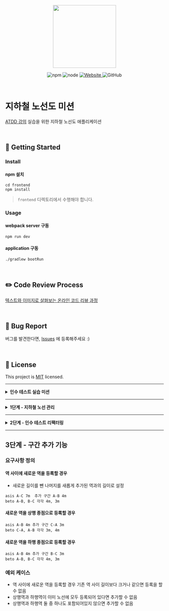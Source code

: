 <p align="center">
    <img width="200px;" src="https://raw.githubusercontent.com/woowacourse/atdd-subway-admin-frontend/master/images/main_logo.png"/>
</p>
<p align="center">
  <img alt="npm" src="https://img.shields.io/badge/npm-%3E%3D%205.5.0-blue">
  <img alt="node" src="https://img.shields.io/badge/node-%3E%3D%209.3.0-blue">
  <a href="https://edu.nextstep.camp/c/R89PYi5H" alt="nextstep atdd">
    <img alt="Website" src="https://img.shields.io/website?url=https%3A%2F%2Fedu.nextstep.camp%2Fc%2FR89PYi5H">
  </a>
  <img alt="GitHub" src="https://img.shields.io/github/license/next-step/atdd-subway-admin">
</p>

<br>

# 지하철 노선도 미션
[ATDD 강의](https://edu.nextstep.camp/c/R89PYi5H) 실습을 위한 지하철 노선도 애플리케이션

<br>

## 🚀 Getting Started

### Install
#### npm 설치
```
cd frontend
npm install
```
> `frontend` 디렉토리에서 수행해야 합니다.

### Usage
#### webpack server 구동
```
npm run dev
```
#### application 구동
```
./gradlew bootRun
```
<br>

## ✏️ Code Review Process
[텍스트와 이미지로 살펴보는 온라인 코드 리뷰 과정](https://github.com/next-step/nextstep-docs/tree/master/codereview)

<br>

## 🐞 Bug Report

버그를 발견한다면, [Issues](https://github.com/next-step/atdd-subway-admin/issues) 에 등록해주세요 :)

<br>

## 📝 License

This project is [MIT](https://github.com/next-step/atdd-subway-admin/blob/master/LICENSE.md) licensed.

---

<details>
<summary style="font-Weight: bold; font-siz:25px;">인수 테스트 실습 미션</summary>
<div>

## 기능 구현 
* 지하철 노선 생성 기능의 인수 테스트를 작성하기
  * LineAcceptanceTest의 createLine, createLine2메서드 구현
    
## 주요 기능
* AcceptanceTest 를 상속받아 Port를 Test별 공통적으로 적용
  * ```@LocalServerPort```
    
* DatabaseCleanup 을 setUp을 통해 모든 Entity의 테이블을 Truncate 
* ```@ExceptionHandler``` Annotation으로 예외처리를 핸들러해줌

</div>
</details>

---

<details>
<summary style="font-Weight:bold;font-size=25px;">1단계 - 지하철 노선 관리 </summary>
<div>

### 요구 사항
* 지하철 노선 관련 기능의 인수 테스트를 작성하기
  -[ ] ```LineAcceptanceTest``` 를 모두 완성
  
* 지하철 노선 관련 기능 구현하기
  -[ ] 인수 테스트가 모두 성공할 수 있도록 ```LineController```를 통해 요청을 받고 처리하는 기능을 구현
* 인수 테스트 리팩터링
  -[ ] 인수 테스트의 각 스텝들을 메서드로 분리하여 재사용
  
### RestAssured
> given
>> 요청을 위한 값을 설정 (header, content type 등)<br>
>> body가 있는 경우 body 값을 설정 함

> when
>>요청의 url와 method를 설정
 
>then
>>응답의 결과를 관리<br>
>>response를 추출하거나 response 값을 검증할 수 있음

### 구현 목록
* 지하철 목록 조회
```
GET /lines HTTP/1.1
accept: application/json
host: localhost:49468
```
* 지하철 노선 조회
```
GET /lines/1 HTTP/1.1
accept: application/json
host: localhost:49468
```
* 지하철 노선 수정
```
PUT /lines/1 HTTP/1.1
accept: */*
content-type: application/json; charset=UTF-8
content-length: 45
host: localhost:49468

{
    "color": "bg-blue-600",
    "name": "구분당선"
}
```
* 지하철 노선 삭제
```
DELETE /lines/1 HTTP/1.1
accept: */*
host: localhost:49468
```
</div>
</details>

---

<details>
<summary style="font-Weight: bold; font-siz:25px;"> 2단계 - 인수 테스트 리팩터링 </summary>
<div>

### 요구사항

* 노선 생성 시 종점역(상행, 하행) 정보를 요청 파라미터에 함께 추가하기
  * 두 종점역은 구간의 형태로 관리되어야 함
* 노선 조회 시 응답 결과에 역 목록 추가하기
  * 상행역 부터 하행역 순으로 정렬되어야 함
  
### 요구사항 설명
#### 노선 생성 시 두 종점역 추가하기
* 인수 테스트와 DTO 등 수정
```java
public class LineRequest {
    private String name;
    private String color;
    private Long upStationId;       // 추가
    private Long downStationId;     // 추가
    private int distance;           // 추가
    ...
}
```
#### 노선 객체에서 구간 정보를 관리하기
* 노선 생성시 전달되는 두 종점역은 노선의 상태로 관리되는 것이 아니라 구간으로 관리되어야 함
```java
public class Line {
    ...
    private List<Section> sections;
    ...
}
```

#### 노선의 역 목록을 조회하는 기능 구현하기
* 노선 조회 시 역 목록을 함께 응답할 수 있도록 변경
* 노선에 등록된 구간을 순서대로 정렬하여 상행 종점부터 하행 종점까지 목록을 응답하기
* 필요시 노선과 구간(혹은 역)의 관계를 새로 맺기

### 추가 구현 list
* Sections 일급컬렙션 생성
* section 과 station 관계 설정
* (수정) section 에 upStation과 downStation, distance가 상태값으로 있는 구조로 수정
  * 1호선엔 a-b 구간 b-c 구간 으로 관리 되어야함

</div>
</details>

---

## 3단계 - 구간 추가 기능

### 요구사항 정의
#### 역 사이에 새로운 역을 등록할 경우
* 새로운 길이를 뺀 나머지를 새롭게 추가된 역과의 길이로 설정
```
asis A-C 7m  추가 구간 A-B 4m
beto A-B, B-C 각각 4m, 3m
```
#### 새로운 역을 상행 종점으로 등록할 경우
```
asis A-B 4m 추가 구간 C-A 3m
beto C-A, A-B 각각 3m, 4m
```
#### 새로운 역을 하행 종점으로 등록할 경우
```
asis A-B 4m 추가 구간 B-C 3m
beto A-B, B-C 각각 4m, 3m
```

### 예외 케이스
* 역 사이에 새로운 역을 등록할 경우 기존 역 사이 길이보다 크거나 같으면 등록을 할 수 없음
* 상행역과 하행역이 이미 노선에 모두 등록되어 있다면 추가할 수 없음
* 상행역과 하행역 둘 중 하나도 포함되어있지 않으면 추가할 수 없음
